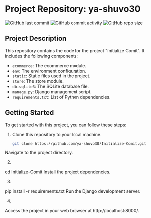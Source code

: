 # Project Repository: ya-shuvo30

![GitHub last commit](https://img.shields.io/github/last-commit/ya-shuvo30/Initialize-Comit)
![GitHub commit activity](https://img.shields.io/github/commit-activity/m/ya-shuvo30/Initialize-Comit)
![GitHub repo size](https://img.shields.io/github/repo-size/ya-shuvo30/Initialize-Comit)

## Project Description

This repository contains the code for the project "Initialize Comit". It includes the following components:

- `ecommerce`: The ecommerce module.
- `env`: The environment configuration.
- `static`: Static files used in the project.
- `store`: The store module.
- `db.sqlite3`: The SQLite database file.
- `manage.py`: Django management script.
- `requirements.txt`: List of Python dependencies.

## Getting Started

To get started with this project, you can follow these steps:

1. Clone this repository to your local machine.
   ```bash
   git clone https://github.com/ya-shuvo30/Initialize-Comit.git
Navigate to the project directory.

2.
cd Initialize-Comit
Install the project dependencies.

3.
pip install -r requirements.txt
Run the Django development server.

4.
Access the project in your web browser at http://localhost:8000/.



